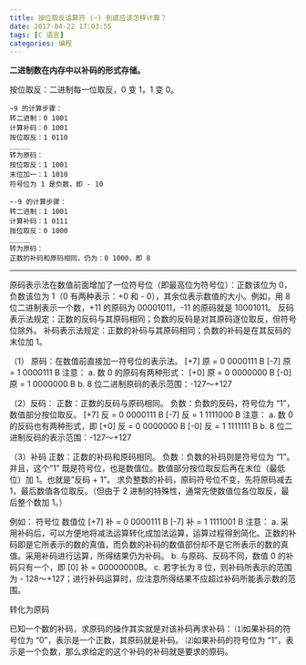 ```yaml
---
title: 按位取反运算符 (~) 到底应该怎样计算？
date: 2017-04-22 17:03:55
tags: [C 语言]
categories: 编程
---
```

**二进制数在内存中以补码的形式存储。**

按位取反：二进制每一位取反，0 变 1，1 变 0。
```
~9 的计算步骤：
转二进制：0 1001
计算补码：0 1001
按位取反：1 0110
_____
转为原码：
按位取反：1 1001   
末位加一：1 1010
符号位为 1 是负数，即 - 10

```


``` 
~-9 的计算步骤：
转二进制：1 1001
计算补码：1 0111
按位取反：0 1000
_____
转为原码：
正数的补码和原码相同，仍为：0 1000，即 8
```
---
原码表示法在数值前面增加了一位符号位（即最高位为符号位）：正数该位为 0，负数该位为 1（0 有两种表示：+0 和 - 0），其余位表示数值的大小。例如，用 8 位二进制表示一个数，+11 的原码为 00001011，-11 的原码就是 10001011。
反码表示法规定：正数的反码与其原码相同；负数的反码是对其原码逐位取反，但符号位除外。
补码表示法规定：正数的补码与其原码相同；负数的补码是在其反码的末位加 1。

（1） 原码：在数值前直接加一符号位的表示法。
[+7] 原 = 0 0000111 B
[-7] 原 = 1 0000111 B
注意：
a. 数 0 的原码有两种形式：
[+0] 原 = 0 0000000 B
[-0] 原 = 1 0000000 B
b. 8 位二进制原码的表示范围：-127～+127

（2）反码：
正数：正数的反码与原码相同。
负数：负数的反码，符号位为 “1”，数值部分按位取反。
[+7] 反 = 0 0000111 B
[-7] 反 = 1 1111000 B
注意：
a. 数 0 的反码也有两种形式，即
[+0] 反 = 0 0000000 B
[-0] 反 = 1 1111111 B
b. 8 位二进制反码的表示范围：-127～+127

（3）补码
正数：正数的补码和原码相同。
负数：负数的补码则是符号位为 “1”。并且，这个“1” 既是符号位，也是数值位。数值部分按位取反后再在末位（最低位）加 1。也就是“反码 + 1”。
求负整数的补码，原码符号位不变，先将原码减去 1，最后数值各位取反。（但由于 2 进制的特殊性，通常先使数值位各位取反，最后整个数加 1。）

例如： 符号位 数值位
[+7] 补 = 0 0000111 B
[-7] 补 = 1 1111001 B
注意：
a. 采用补码后，可以方便地将减法运算转化成加法运算，运算过程得到简化。正数的补码即是它所表示的数的真值，而负数的补码的数值部份却不是它所表示的数的真值。采用补码进行运算，所得结果仍为补码。
b. 与原码、反码不同，数值 0 的补码只有一个，即 [0] 补 = 00000000B。
c. 若字长为 8 位，则补码所表示的范围为 - 128～+127；进行补码运算时，应注意所得结果不应超过补码所能表示数的范围。

转化为原码

已知一个数的补码，求原码的操作其实就是对该补码再求补码：
⑴如果补码的符号位为 “0”，表示是一个正数，其原码就是补码。
⑵如果补码的符号位为 “1”，表示是一个负数，那么求给定的这个补码的补码就是要求的原码。

